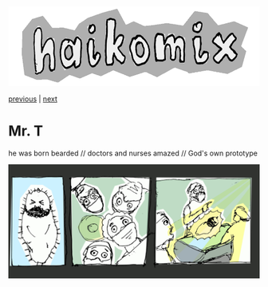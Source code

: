 <p align="center">
<img src="logo.gif" alt="logo" height="160" />
</p>

[previous](drifting-off.md) | [next](fog.md)

# Mr. T

he was born bearded // doctors and nurses amazed // God's own prototype

<img src="mrt.gif" alt="Mr. T: he was born bearded // doctors and nurses amazed // God's own prototype" title="Mr. T: he was born bearded // doctors and nurses amazed // God's own prototype" />

